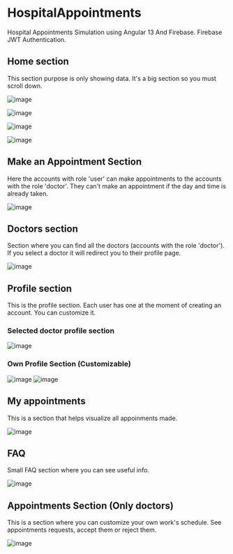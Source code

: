# HospitalAppointments
Hospital Appointments Simulation using Angular 13 And Firebase. Firebase JWT Authentication.

## Home section
This section purpose is only showing data. It's a big section so you must scroll down.

![image](https://user-images.githubusercontent.com/92189889/147864234-ce148a8e-c787-4b92-9931-29b6d9826bdd.png)

![image](https://user-images.githubusercontent.com/92189889/147864268-57b9539b-b83a-4a9f-a2cc-0891839fb2d4.png)

![image](https://user-images.githubusercontent.com/92189889/147864281-96626e2b-faa0-437b-9196-cdc711a77841.png)

![image](https://user-images.githubusercontent.com/92189889/147864276-44caeeca-6526-44d0-852f-7ebb4bef9027.png)

## Make an Appointment Section
Here the accounts with role 'user' can make appointments to the accounts with the role 'doctor'. They can't make an appointment if the day and time is already taken. 

![image](https://user-images.githubusercontent.com/92189889/147864302-e891dfda-3c5d-4dee-b92e-a3d92394db97.png)

## Doctors section
Section where you can find all the doctors (accounts with the role 'doctor'). If you select a doctor it will redirect you to their profile page.

![image](https://user-images.githubusercontent.com/92189889/147864320-b41536ed-f671-4b9e-aa9d-ff186ed2ac64.png)

## Profile section
This is the profile section. Each user has one at the moment of creating an account. You can customize it.

### Selected doctor profile section
![image](https://user-images.githubusercontent.com/92189889/147864363-2cec7e88-2be8-43e3-b391-2c17c8c33558.png)

### Own Profile Section (Customizable)
![image](https://user-images.githubusercontent.com/92189889/147864423-0874bf70-a6f0-4cd1-8cb5-7588d44fcaaf.png)
![image](https://user-images.githubusercontent.com/92189889/147864427-c17648b6-0e64-483f-a2cd-052583575b9e.png)

## My appointments
This is a section that helps visualize all appoinments made.

![image](https://user-images.githubusercontent.com/92189889/147864441-a466668a-0c5c-4abf-b996-fdc00f07e0cc.png)

## FAQ
Small FAQ section where you can see useful info.

![image](https://user-images.githubusercontent.com/92189889/147864461-e8fbf885-501e-4d9a-a230-9c530331a5f4.png)

## Appointments Section (Only doctors)
This is a section where you can customize your own work's schedule. See appointments requests, accept them or reject them. 

![image](https://user-images.githubusercontent.com/92189889/147864478-cc00e765-59c3-4e48-adb1-80e60afafa37.png)


